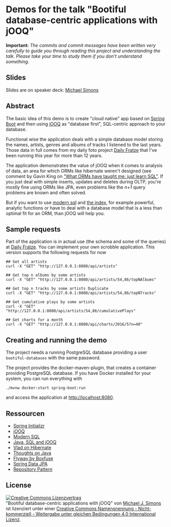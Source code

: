 # Demos for the talk "Bootiful database-centric applications with jOOQ"

**Important:** _The commits and commit messages have been written very carefully to guide you through reading this project and understanding the talk. Please take your time to study them if you don't understand something_.

## Slides

Slides are on speaker deck: [Michael Simons](https://speakerdeck.com/michaelsimons)

## Abstract

The basic idea of this demo is to create "cloud native" app based on [Spring Boot](http://projects.spring.io/spring-boot) and then using [jOOQ](http://www.jooq.org) as "database first", SQL-centric approach to your database.

Functional wise the application deals with a simple database model storing the names, artists, genres and albums of tracks I listened to the last years. Those data in full comes from my daily foto project [Daily Fratze](https://dailyfratze.de) that I've been running this year for more than 12 years.

The application demonstrates the value of jOOQ when it comes to analysis of data, an area for which ORMs like hibernate weren't designed (see comment by Gavin King on ["What ORMs have taught me: just learn SQL"](https://www.reddit.com/r/programming/comments/2cnw8x/what_orms_have_taught_me_just_learn_sql/cjheyec). If you just deal with simple inserts, updates and deletes during OLTP, you're mostly fine using ORMs like JPA, even problems like the _n+1_ query problems are known and often solved.

But if you want to use [modern sql](https://modern-sql.com) and [the index](http://use-the-index-luke.com), for example powerful, analytic functions or have to deal with a database model that is a less than optimal fit for an ORM, than jOOQ will help you.

## Sample requests

Part of the application is in actual use (the schema and some of the queries) at [Daily Fratze](https://dailyfratze.de). You can implement your own scrobble application. This version supports the following requests for now

```
## Get all artists
curl -X "GET" "http://127.0.0.1:8080/api/artists"
```

```
## Get top n albums by some artists
curl -X "GET" "http://127.0.0.1:8080/api/artists/54,86/topNAlbums"
```

```
## Get top n tracks by some artists Duplicate
curl -X "GET" "http://127.0.0.1:8080/api/artists/54,86/topNTracks"
```

```
## Get cumulative plays by some artists
curl -X "GET" "http://127.0.0.1:8080/api/artists/54,86/cumulativePlays"
```

```
## Get charts for a month
curl -X "GET" "http://127.0.0.1:8080/api/charts/2016/5?n=40"
```

## Creating and running the demo

The project needs a running PostgreSQL database providing a user `bootiful-databases` with the same password.

The project provides the docker-maven-plugin, that creates a container providing PostgreSQL database. If you have Docker installed for your system, you can run everything with

```
./mvnw docker:start spring-boot:run
```

and access the application at [http://localhost:8080](http://localhost:8080).

## Ressourcen

* [Spring Initializr](http://start.spring.io)
* [jOOQ](http://www.jooq.org)
* [Modern SQL](https://modern-sql.com)
* [Java, SQL and jOOQ](https://blog.jooq.org)
* [Vlad on Hibernate](https://vladmihalcea.com/tutorials/hibernate/)
* [Thoughts on Java](http://www.thoughts-on-java.org/persistence/)
* [Flyway by Boxfuse](https://flywaydb.org)
* [Spring Data JPA](http://projects.spring.io/spring-data-jpa/)
* [Repository Pattern](http://martinfowler.com/eaaCatalog/repository.html)

## License

<a rel="license" href="http://creativecommons.org/licenses/by-nc-sa/4.0/"><img alt="Creative Commons Lizenzvertrag" style="border-width:0" src="https://i.creativecommons.org/l/by-nc-sa/4.0/88x31.png" /></a><br /><span xmlns:dct="http://purl.org/dc/terms/" property="dct:title">"Bootiful database-centric applications with jOOQ"</span> von <a xmlns:cc="http://creativecommons.org/ns#" href="https://github.com/michael-simons/DOAG2016" property="cc:attributionName" rel="cc:attributionURL">Michael J. Simons</a> ist lizenziert unter einer <a rel="license" href="http://creativecommons.org/licenses/by-nc-sa/4.0/">Creative Commons Namensnennung - Nicht-kommerziell - Weitergabe unter gleichen Bedingungen 4.0 International Lizenz</a>.